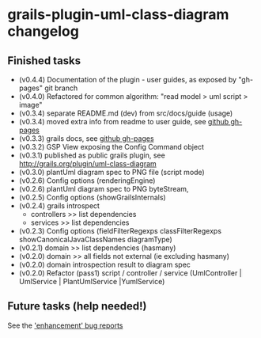 
# grails-plugin-uml-class-diagram changelog

## Finished tasks

* (v0.4.4) Documentation of the plugin - user guides, as exposed by "gh-pages" git branch
* (v0.4.0) Refactored for common algorithm: "read model > uml script > image"
* (v0.3.4) separate README.md (dev) from src/docs/guide (usage)
* (v0.3.4) moved extra info from readme to user guide, see [github gh-pages](http://igorrosenberg.github.io/grails-plugin-uml-class-diagram/)
* (v0.3.3) grails docs, see [github gh-pages](http://igorrosenberg.github.io/grails-plugin-uml-class-diagram/)
* (v0.3.2) GSP View exposing the Config Command object
* (v0.3.1) published as public grails plugin, see http://grails.org/plugin/uml-class-diagram
* (v0.3.0) plantUml diagram spec to PNG file (script mode)
* (v0.2.6) Config options (renderingEngine)
* (v0.2.6) plantUml diagram spec to PNG byteStream, 
* (v0.2.5) Config options (showGrailsInternals)
* (v0.2.4) grails introspect
  * controllers >> list dependencies
  * services >> list dependencies
* (v0.2.3) Config options (fieldFilterRegexps classFilterRegexps showCanonicalJavaClassNames diagramType)
* (v0.2.1) domain >> list dependencies (hasmany)
* (v0.2.0) domain >> all fields not external (ie excluding hasmany)
* (v0.2.0) domain introspection result to diagram spec
* (v0.2.0) Refactor (pass1) script / controller / service (UmlController | UmlService | PlantUmlService |YumlService)
  
## Future tasks (help needed!)

See the ['enhancement' bug reports](https://github.com/igorrosenberg/grails-plugin-uml-class-diagram/issues?q=is%3Aopen+is%3Aissue+label%3Aenhancement)
 

